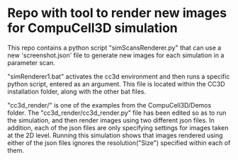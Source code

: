 # Repo with tool to render new images for CompuCell3D simulation

This repo contains a python script "simScansRenderer.py" that can use a new 'screenshot.json' file to generate new images for each simulation in a parameter scan. 

"simRenderer1.bat" activates the cc3d environment and then runs a specific python script, entered as an argument. This file is located within the CC3D installation folder, along with the other bat files. 

"cc3d_render/" is one of the examples from the CompuCell3D/Demos folder. The "cc3d_render/cc3d_render.py" file has been edited so as to run the simulation, and then render images using two different json files. In addition, each of the json files are only specifying settings for images taken at the 2D level.
Running this simulation shows that images rendered using either of the json files ignores the resolution("Size") specified within each of them.
